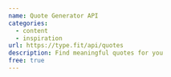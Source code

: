 ```yaml
---
name: Quote Generator API
categories:
  - content
  - inspiration
url: https://type.fit/api/quotes
description: Find meaningful quotes for you
free: true
---
```

